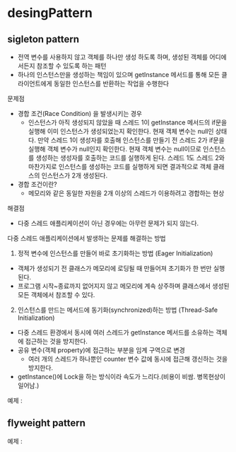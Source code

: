 # desingPattern

## sigleton pattern
 - 전역 변수를 사용하지 않고 객체를 하나만 생성 하도록 하며, 생성된 객체를 어디에서든지 참조할 수 있도록 하는 패턴
 - 하나의 인스턴스만을 생성하는 책임이 있으며 getInstance 메서드를 통해 모든 클라이언트에게 동일한 인스턴스를 반환하는 작업을 수행한다

문제점
 - 경합 조건(Race Condition) 을 발생시키는 경우
    - 인스턴스가 아직 생성되지 않았을 때 스레드 1이 getInstance 메서드의 if문을 실행해 이미 인스턴스가 생성되었는지 확인한다. 현재 객체 변수는 null인 상태다.
만약 스레드 1이 생성자를 호출해 인스턴스를 만들기 전 스레드 2가 if문을 실행해 객체 변수가 null인지 확인한다. 현재 객체 변수는 null이므로 인스턴스를 생성하는 생성자를 호출하는 코드를 실행하게 된다.
스레드 1도 스레드 2와 마찬가지로 인스턴스를 생성하는 코드를 실행하게 되면 결과적으로 객체 클래스의 인스턴스가 2개 생성된다.
- 경합 조건이란?
    - 메모리와 같은 동일한 자원을 2개 이상의 스레드가 이용하려고 경합하는 현상

해결점
- 다중 스레드 애플리케이션이 아닌 경우에는 아무런 문제가 되지 않는다.

다중 스레드 애플리케이션에서 발생하는 문제를 해결하는 방법
1. 정적 변수에 인스턴스를 만들어 바로 초기화하는 방법 (Eager Initialization)
  - 객체가 생성되기 전 클래스가 메모리에 로딩될 때 만들어져 초기화가 한 번만 실행된다.
  - 프로그램 시작~종료까지 없어지지 않고 메모리에 계속 상주하며 클래스에서 생성된 모든 객체에서 참조할 수 있다.
2. 인스턴스를 만드는 메서드에 동기화(synchronized)하는 방법 (Thread-Safe Initialization)
  - 다중 스레드 환경에서 동시에 여러 스레드가 getInstance 메서드를 소유하는 객체에 접근하는 것을 방지한다.
  - 공유 변수(객체 property)에 접근하는 부분을 임계 구역으로 변경
    - 여러 개의 스레드가 하나뿐인 counter 변수 값에 동시에 접근해 갱신하는 것을 방지한다.
  - getInstance()에 Lock을 하는 방식이라 속도가 느리다.(비용이 비쌈. 병목현상이 일어남.)

예제 : 
## flyweight pattern

예제 : 


